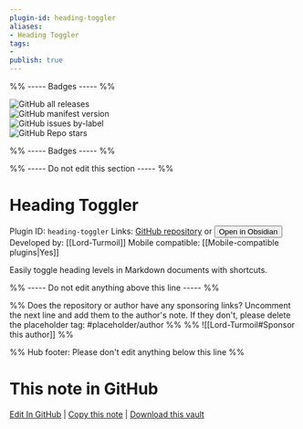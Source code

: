 ```yaml
---
plugin-id: heading-toggler
aliases:
- Heading Toggler
tags: 
- 
publish: true
---
```


%% ----- Badges ----- %%

![GitHub all releases](https://img.shields.io/github/downloads/Lord-Turmoil/heading-toggler-obsidian/total?color=573E7A&logo=github&style=for-the-badge)   
![GitHub manifest version](https://img.shields.io/github/manifest-json/v/Lord-Turmoil/heading-toggler-obsidian?color=573E7A&logo=github&style=for-the-badge)   
![GitHub issues by-label](https://img.shields.io/github/issues/Lord-Turmoil/heading-toggler-obsidian/help%20wanted?color=573E7A&logo=github&style=for-the-badge)   
![GitHub Repo stars](https://img.shields.io/github/stars/Lord-Turmoil/heading-toggler-obsidian?color=573E7A&logo=github&style=for-the-badge)

%% ----- Badges ----- %%

%% ----- Do not edit this section ----- %%

# Heading Toggler

Plugin ID: `heading-toggler`
Links: [GitHub repository](https://github.com/Lord-Turmoil/heading-toggler-obsidian) or [<button id=HH>Open in Obsidian</button>](obsidian://show-plugin?id=heading-toggler)
Developed by: [[Lord-Turmoil]]
Mobile compatible: [[Mobile-compatible plugins|Yes]]

Easily toggle heading levels in Markdown documents with shortcuts.

%% ----- Do not edit anything above this line ----- %% 

%% Does the repository or author have any sponsoring links? Uncomment the next line and add them to the author's note. If they don't, please delete the placeholder tag: #placeholder/author %%
%% ![[Lord-Turmoil#Sponsor this author]] %%

%% Hub footer: Please don't edit anything below this line %%

# This note in GitHub

<span class="git-footer">[Edit In GitHub](https://github.dev/obsidian-community/obsidian-hub/blob/main/02%20-%20Community%20Expansions/02.05%20All%20Community%20Expansions/Plugins/heading-toggler.md "git-hub-edit-note") | [Copy this note](https://raw.githubusercontent.com/obsidian-community/obsidian-hub/main/02%20-%20Community%20Expansions/02.05%20All%20Community%20Expansions/Plugins/heading-toggler.md "git-hub-copy-note") | [Download this vault](https://github.com/obsidian-community/obsidian-hub/archive/refs/heads/main.zip "git-hub-download-vault") </span>
